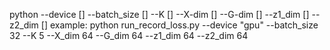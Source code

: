 

python --device []    --batch_size []  --K  []  --X-dim  []   --G-dim  [] --z1_dim [] --z2_dim []
example: python run_record_loss.py --device "gpu" --batch_size 32 --K 5 --X_dim 64 --G_dim 64 --z1_dim 64 --z2_dim 64
